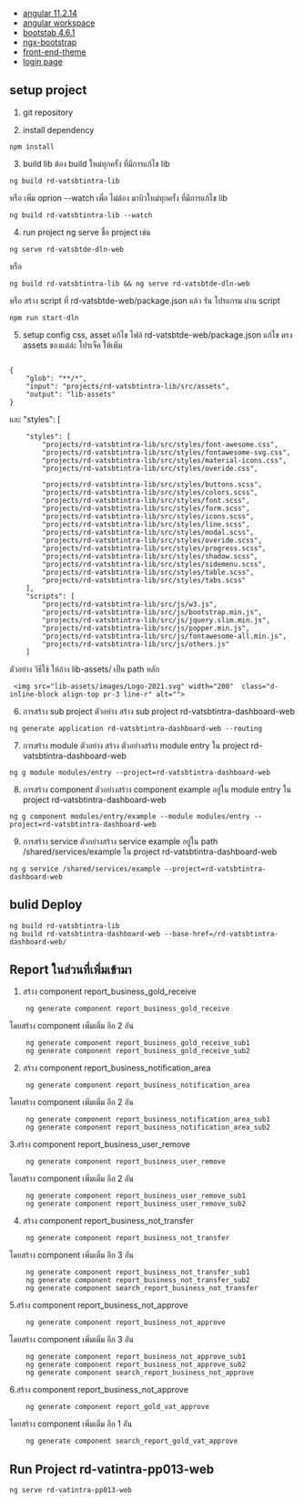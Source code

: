 
* [angular 11.2.14](https://v11.angular.io/docs)
* [angular workspace](https://angular.io/guide/file-structure)
* [bootstab 4.6.1](https://getbootstrap.com/docs/4.6/getting-started/introduction/)
* [ngx-bootstrap](https://valor-software.com/ngx-bootstrap/old/7.1.2/#/)
* [front-end-theme](https://vsdataentry.pccth.com/front-end-theme/)
* [login page](https://vsdataentry.pccth.com/rd-sso-login-web/)

## setup project
1. git repository

2. install dependency
```
npm install  
```

3. build lib ต้อง build ใหม่ทุกครั้ง ที่มีการแก้ไข lib
```
ng build rd-vatsbtintra-lib
```

หรือ เพิ่ม oprion --watch เพื่อ ไม่ต้อง มาบิวใหม่ทุกครั้ง ที่มีการแก้ไข lib
```
ng build rd-vatsbtintra-lib --watch
```

4. run project ng serve ชื่อ project เช่น
```
ng serve rd-vatsbtde-dln-web 
```

หรือ 
```
ng build rd-vatsbtintra-lib && ng serve rd-vatsbtde-dln-web  
```

หรือ สร้าง script ที่ rd-vatsbtde-web/package.json แล้ว รัน โปรแกรม ผ่าน script
```
npm run start-dln
```

5. setup config css, asset  แก้ไข ไฟล์  rd-vatsbtde-web/package.json แก้ไข ตรง assets ของแต่ล่ะ โปรเจ็ค ให้เพิ่ม
```

{
    "glob": "**/*",
    "input": "projects/rd-vatsbtintra-lib/src/assets",
    "output": "lib-assets"
}
```
 และ "styles": [
```
    "styles": [
        "projects/rd-vatsbtintra-lib/src/styles/font-awesome.css",
        "projects/rd-vatsbtintra-lib/src/styles/fontawesome-svg.css",
        "projects/rd-vatsbtintra-lib/src/styles/material-icons.css",
        "projects/rd-vatsbtintra-lib/src/styles/overide.css",

        "projects/rd-vatsbtintra-lib/src/styles/buttons.scss",
        "projects/rd-vatsbtintra-lib/src/styles/colors.scss",
        "projects/rd-vatsbtintra-lib/src/styles/font.scss",
        "projects/rd-vatsbtintra-lib/src/styles/form.scss",
        "projects/rd-vatsbtintra-lib/src/styles/icons.scss",
        "projects/rd-vatsbtintra-lib/src/styles/line.scss",
        "projects/rd-vatsbtintra-lib/src/styles/modal.scss",
        "projects/rd-vatsbtintra-lib/src/styles/overide.scss",
        "projects/rd-vatsbtintra-lib/src/styles/progress.scss",
        "projects/rd-vatsbtintra-lib/src/styles/shadow.scss",
        "projects/rd-vatsbtintra-lib/src/styles/sidemenu.scss",
        "projects/rd-vatsbtintra-lib/src/styles/table.scss",
        "projects/rd-vatsbtintra-lib/src/styles/tabs.scss"
    ],
    "scripts": [
        "projects/rd-vatsbtintra-lib/src/js/w3.js",
        "projects/rd-vatsbtintra-lib/src/js/bootstrap.min.js",
        "projects/rd-vatsbtintra-lib/src/js/jquery.slim.min.js",
        "projects/rd-vatsbtintra-lib/src/js/popper.min.js",
        "projects/rd-vatsbtintra-lib/src/js/fontawesome-all.min.js",
        "projects/rd-vatsbtintra-lib/src/js/others.js"
    ]
```
ตัวอย่าง วิธีใช้ ให้อ้าง lib-assets/  เป็น path หลัก 
```
 <img src="lib-assets/images/Logo-2021.svg" width="200"  class="d-inline-block align-top pr-3 line-r" alt="">
```

6. การสร้าง sub project ตัวอย่าง สร้าง sub project rd-vatsbtintra-dashboard-web
```
ng generate application rd-vatsbtintra-dashboard-web --routing
```

7. การสร้าง module ตัวอย่าง สร้าง ตัวอย่างสร้าง module entry ใน project rd-vatsbtintra-dashboard-web
```
ng g module modules/entry --project=rd-vatsbtintra-dashboard-web
```

8. การสร้าง component ตัวอย่างสร้าง component example อยู่ใน module entry ใน project rd-vatsbtintra-dashboard-web
```
ng g component modules/entry/example --module modules/entry --project=rd-vatsbtintra-dashboard-web
```

9. การสร้าง service ตัวอย่างสร้าง service example อยู่ใน path /shared/services/example ใน project rd-vatsbtintra-dashboard-web
```
ng g service /shared/services/example --project=rd-vatsbtintra-dashboard-web
```

## bulid Deploy

```
ng build rd-vatsbtintra-lib
ng build rd-vatsbtintra-dashboard-web --base-href=/rd-vatsbtintra-dashboard-web/

```
## Report ในส่วนที่เพิ่มเข้ามา

1. สร้าง component report_business_gold_receive
```
	ng generate component report_business_gold_receive
```
   โดยสร้าง component เพิ่มเติ่ม อีก 2 อัน 
```
	ng generate component report_business_gold_receive_sub1
	ng generate component report_business_gold_receive_sub2
```
2. สร้าง component report_business_notification_area
```
	ng generate component report_business_notification_area
```
   โดยสร้าง component เพิ่มเติ่ม อีก 2 อัน 
```
	ng generate component report_business_notification_area_sub1
	ng generate component report_business_notification_area_sub2
```
3.สร้าง component report_business_user_remove
```
	ng generate component report_business_user_remove
```
   โดยสร้าง component เพิ่มเติ่ม อีก 2 อัน 
```
	ng generate component report_business_user_remove_sub1
	ng generate component report_business_user_remove_sub2
```
4. สร้าง component report_business_not_transfer
```
	ng generate component report_business_not_transfer
```
   โดยสร้าง component เพิ่มเติ่ม อีก 3 อัน 
```
	ng generate component report_business_not_transfer_sub1
	ng generate component report_business_not_transfer_sub2
	ng generate component search_report_business_not_transfer
```
5.สร้าง component report_business_not_approve
```
	ng generate component report_business_not_approve
```
   โดยสร้าง component เพิ่มเติ่ม อีก 3 อัน 
```
	ng generate component report_business_not_approve_sub1
	ng generate component report_business_not_approve_sub2
	ng generate component search_report_business_not_approve
```

6.สร้าง component report_business_not_approve
```
	ng generate component report_gold_vat_approve
```
   โดยสร้าง component เพิ่มเติ่ม อีก 1 อัน 
```
	ng generate component search_report_gold_vat_approve
```


## Run Project rd-vatintra-pp013-web

	ng serve rd-vatintra-pp013-web
